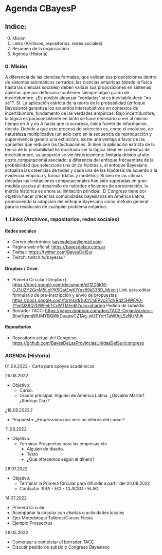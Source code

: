 # Agenda CBayesP

## Indice:

0. Misión
1. Links (Archivos, repositorios, redes sociales)
2. Resumen de la organización
3. Agenda (Historia)

### 0. Misión

A diferencia de las ciencias formales, que validan sus proposiciones dentro de sistemas axiomáticos cerrados, las ciencias empíricas (desde la física hasta las ciencias sociales) deben validar sus proposiciones en sistemas abiertos que por definición contienen siempre algún grado de incertidumbre. ¿Es posible alcanzar "verdades" si es inevitable decir "no sé"?. Sí. La aplicación estricta de la teoría de la probabilidad (enfoque Bayesiano) garantiza los acuerdos intersubjetivos en contextos de incertidumbre, fundamento de las verdades empíricas. Bajo incertidumbre, la lógica es paraconsistente en tanto se hace necesario creer al mismo tiempo en A y no A hasta que la sorpresa, única fuente de información, decida. Debido a que este proceso de selección es, como el evolutivo, de naturaleza multiplicativa (un solo cero en la secuencia de reproducción y supervivencia genera una extinción), existe una ventaja a favor de las variantes que reducen las fluctuaciones. Si bien la aplicación estricta de la teoría de la probabilidad ha mostrado ser la lógica ideal en contextos de incertidumbre, su adopción se vio históricamente limitada debido al alto costo computacional asociado: a diferencia del enfoque frecuentista de la probabilidad que selecciona una única hipótesis, el enfoque Bayesiano actualiza las creencias de todas y cada una de las hipótesis de acuerdo a la evidencia empírica y formal (datos y modelos). Si bien en las últimas décadas las limitaciones computacionales han sido superadas en gran medida gracias al desarrollo de métodos eficientes de aproximación, la inercia histórica es ahora su limitación principal. El Congreso tiene por objetivo hacer crecer las comunidades bayesianas en América Latina, promoviendo la adopción del enfoque Bayesiano como método general para la resolución de cualquier problema empírico.

###  1. Links (Archivos, repositorios, redes sociales)

#### Redes sociales

- Correo electrónico: bayesdelsur@gmail.com
- Página web oficial: https://bayesdelsur.com.ar
- Twitter: https://twitter.com/BayesDelSur
- Twitch: twitch.tv/bayessur

#### Dropbox / Drive
- Primera Circular (Dropbox): https://docs.google.com/document/d/1ZD5k16-OJ3UZY2GmM5LglPK5QstEwK1Yps69kS36D_M/edit
Link para editar formulario de pre-inscripción y envío de propuestas https://docs.google.com/forms/d/1uCrChEPyc3TdVRqz5HWFA0-YfwtQX8Q7DWFeE1CxWTM/edit?usp=sharing
Pedido de subsidio
- Borrador TACC: https://paper.dropbox.com/doc/TAC2-Organizacion--Bnw7qsmjWUMYBQWkDuapwCZ1Ag-jnUTYoHTaWRgLSzNUMtlh

#### Repositorios

- Repositorio actual del Congreso: https://github.com/BayesDeLasProvinciasUnidasDelSur/congreso

### AGENDA (Historia)

01.09.2022
    - Carta para apoyos académicos

25.08.2022

- Objetivo:
    - Curso.
    - Orador principal. Alguien de América Latina. ¿Osvaldo Martín? ¿Rodrigo Díaz?


¿18.08.2022.?

- Propuesta: ¿Empezamos una versión interna del curso.?

11.08.2022

- Objetivo:
    - Terminar Prospectus para las empresas.xto
        - Alguien de diseño.
        - Texto
        - ¿Que ofrecemos según el dinero?

28.07.2022

- Objetivo:
    - Terminar la Primera Circular para difundir a partir del 04.08.2022
    - Contactar ISBA - ECI - CLACSO - ELAG

14.07.2022

- Primera Circular
- Acompañar la circular con charlas o actividades locales
- Ejes
         Metodología
        Talleres/Cursos
        Fiesta
- Ejemplo Prospectus

26.05.2022


- Comenzar a completar el borrador TACC
- Discutir pedido de subsidio Congreso Bayesiano

